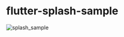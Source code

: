 # flutter-splash-sample

![splash_sample](https://user-images.githubusercontent.com/19257760/83385143-ad81d880-a423-11ea-933f-713307f0ae9e.gif)
